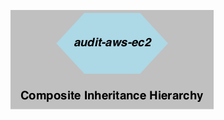 ![composite inheritance hierarchy](https://raw.githubusercontent.com/CloudCoreo/audit-aws-ec2/master/images/hierarchy.png "composite inheritance hierarchy")
